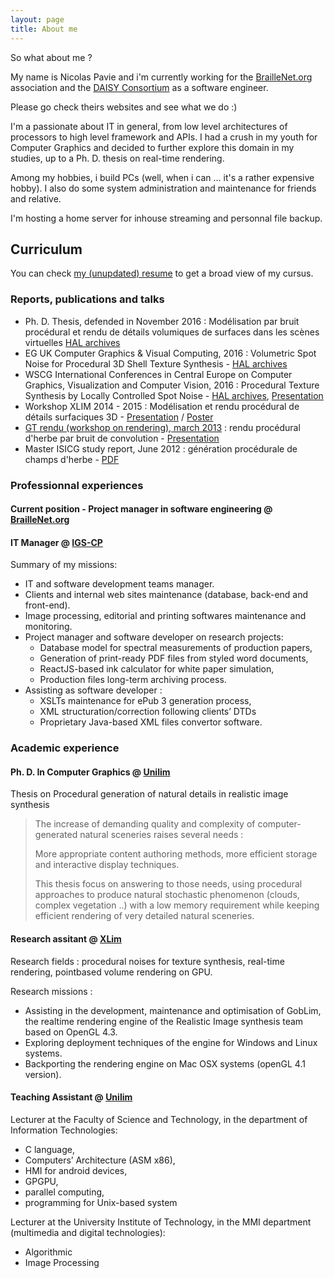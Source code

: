 ```yaml
---
layout: page
title: About me
---
```


So what about me ?

My name is Nicolas Pavie and i'm currently working for the [BrailleNet.org](https://www.braillenet.org) association and the [DAISY Consortium](https://www.daisy.org) as a software engineer. 

Please go check theirs websites and see what we do :)

I'm a passionate about IT in general, from low level architectures of processors to high level framework and APIs.
I had a crush in my youth for Computer Graphics and decided to further explore this domain in my studies, up to a Ph. D. thesis on real-time rendering.

Among my hobbies, i build PCs (well, when i can ... it's a rather expensive hobby).
I also do some system administration and maintenance for friends and relative.

I'm hosting a home server for inhouse streaming and personnal file backup.

## Curriculum

You can check [my (unupdated) resume](/public/files/CV_Nicolas_Pavie_en.pdf) to get a broad view of my cursus.

### Reports, publications and talks
- Ph. D. Thesis, defended in November 2016 : Modélisation par bruit procédural et rendu de détails volumiques de surfaces dans les scènes virtuelles [HAL archives](https://hal.archives-ouvertes.fr/tel-01443555v1)
- EG UK Computer Graphics & Visual Computing, 2016 : Volumetric Spot Noise for Procedural 3D Shell Texture Synthesis - [HAL archives](https://hal.archives-ouvertes.fr/hal-02413269)
- WSCG International Conferences in Central Europe on Computer Graphics, Visualization and Computer Vision, 2016 : Procedural Texture Synthesis by Locally Controlled Spot Noise - [HAL archives](https://hal.archives-ouvertes.fr/hal-02413318), [Presentation](/public/files/LCSN/index.html)
- Workshop XLIM 2014 - 2015 : Modélisation et rendu procédural de détails surfaciques 3D - [Presentation](/public/files/Presentation_Workshop_Xlim_2014.pdf) / [Poster](/public/files/Poster_Workshop_Xlim_2014.pdf)
- [GT rendu (workshop on rendering), march 2013](http://gtrendu.blogspot.fr/2013_03_01_archive.html) : rendu procédural d'herbe par bruit de convolution - [Presentation](/public/files/GTRendu-mars2013.pdf)
- Master ISICG study report, June 2012 : génération procédurale de champs d'herbe - [PDF](/public/files/M2StudyReport.pdf)

### Professionnal experiences

#### Current position - Project manager in software engineering @ [BrailleNet.org](https://www.braillenet.org)

#### IT Manager @ [IGS-CP](https://www.igs-cp.fr)

Summary of my missions: 
- IT and software development teams manager.
- Clients and internal web sites maintenance (database, back-end and front-end).
- Image processing, editorial and printing softwares maintenance and monitoring.
- Project manager and software developer on research projects: 
  - Database model for spectral measurements of production papers, 
  - Generation of print-ready PDF files from styled word documents, 
  - ReactJS-based ink calculator for white paper simulation, 
  - Production files long-term archiving process.
- Assisting as software developer :
  - XSLTs maintenance for ePub 3 generation process, 
  - XML structuration/correction following clients’ DTDs 
  - Proprietary Java-based XML files convertor software.


### Academic experience

#### Ph. D. In Computer Graphics @ [Unilim](https://www.unilim.fr)

Thesis on Procedural generation of natural details in realistic image synthesis

> The increase of demanding quality and complexity of computer-generated natural sceneries raises several needs : 
> 
> More appropriate content authoring methods, more efficient storage and interactive display techniques. 
> 
> This thesis focus on answering to those needs, using procedural approaches to produce natural stochastic phenomenon (clouds, complex vegetation ..) with a low memory requirement while keeping efficient rendering of very detailed natural sceneries.

#### Research assitant @ [XLim](https://www.xlim.fr)

Research fields : procedural noises for texture synthesis, real-time rendering, pointbased volume rendering on GPU.

Research missions :
- Assisting in the development, maintenance and optimisation of GobLim, the realtime rendering engine of the Realistic Image synthesis team based on OpenGL 4.3.
- Exploring deployment techniques of the engine for Windows and Linux systems.
- Backporting the rendering engine on Mac OSX systems (openGL 4.1 version).

#### Teaching Assistant @ [Unilim](https://www.unilim.fr)

Lecturer at the Faculty of Science and Technology, in the department of Information Technologies:
- C language, 
- Computers’ Architecture (ASM x86), 
- HMI for android devices, 
- GPGPU, 
- parallel computing, 
- programming for Unix-based system

Lecturer at the University Institute of Technology, in the MMI department (multimedia and digital technologies):
- Algorithmic
- Image Processing

